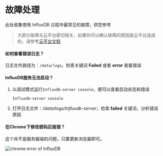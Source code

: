 # 故障处理

此处收集使用 InfluxDB 过程中最常见的故障，供您参考

> 大部分故障与云平台密切相关，如果你可以确认故障的原因是云平台造成的，请参考[云平台文档](https://support.websoft9.com/docs/faq/zh/tech-instance.html)

#### 如何查看错误日志？

日志文件路径为：`/data/logs`。检索关键词 **Failed** 或者 **error** 查看错误

#### InfluxDB服务无法启动？

1. 以调试模式运行`Influxdb-server console`，便可以查看启动状态和错误
   ```
   Influxdb-server console
   ```
2. 打开日志文件：*/data/logs/Influxdb-server*，检索 **failed** 关键词，分析错误原因


#### 在Chrome下修改密码后报错？

这个并不是服务器端的问题，只要更新浏览器即可。

![chrome error of InfluxDB](https://libs.websoft9.com/Websoft9/DocsPicture/zh/Influxdb/Influxdb-chromeerror-websoft9.png)

